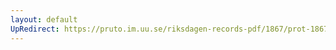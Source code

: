 ```yaml
---
layout: default
UpRedirect: https://pruto.im.uu.se/riksdagen-records-pdf/1867/prot-1867--fk--314/prot-1867--fk--314_001.pdf
---
```

